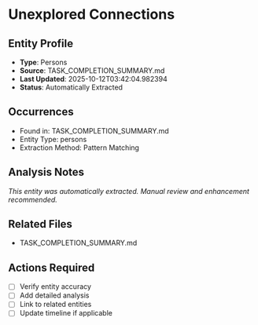 # Unexplored Connections

## Entity Profile
- **Type**: Persons
- **Source**: TASK_COMPLETION_SUMMARY.md
- **Last Updated**: 2025-10-12T03:42:04.982394
- **Status**: Automatically Extracted

## Occurrences
- Found in: TASK_COMPLETION_SUMMARY.md
- Entity Type: persons
- Extraction Method: Pattern Matching

## Analysis Notes
*This entity was automatically extracted. Manual review and enhancement recommended.*

## Related Files
- TASK_COMPLETION_SUMMARY.md

## Actions Required
- [ ] Verify entity accuracy
- [ ] Add detailed analysis
- [ ] Link to related entities
- [ ] Update timeline if applicable
